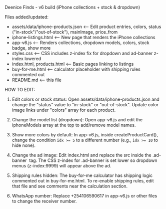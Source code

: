 Deenice Finds - v6 build (iPhone collections + stock & dropdown)

Files added/updated:
- assets/data/iphone-products.json  <-- Edit product entries, colors, status ("in-stock"/"out-of-stock"), mainImage, price_from
- iphone-listings.html              <-- New page that renders the iPhone collections
- app-v6.js                         <-- Renders collections, dropdown models, colors, stock badge, show more
- styles.css                        <-- CSS includes z-index fix for dropdown and ad-banner z-index lowered
- index.html, products.html         <-- Basic pages linking to listings
- buy-for-me.html                   <-- calculator placeholder with shipping rules commented out
- README.md                         <-- this file

HOW TO EDIT:
1) Edit colors or stock status:
   Open assets/data/iphone-products.json and change the "status" value to "in-stock" or "out-of-stock".
   Update color image links under "colors" array for each product.

2) Change the model list (dropdown):
   Open app-v6.js and edit the iphoneModels array at the top to add/remove model names.

3) Show more colors by default:
   In app-v6.js, inside createProductCard(), change the condition `idx >= 5` to a different number
   (e.g., `idx >= 10` to hide none).

4) Change the ad image:
   Edit index.html and replace the src inside the .ad-banner <img> tag. The CSS z-index for .ad-banner is set lower
   so dropdown menus (z-index:9999) will appear above the ad.

5) Shipping rules hidden:
   The buy-for-me calculator has shipping logic commented out in buy-for-me.html.
   To re-enable shipping rules, edit that file and see comments near the calculation section.

6) WhatsApp number:
   Replace +254106590617 in app-v6.js or other files to change the receiver number.

